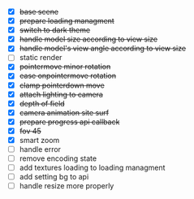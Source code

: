 - [x] ~~base scene~~
- [x] ~~prepare loading managment~~
- [x] ~~switch to dark theme~~
- [x] ~~handle model size according to view size~~
- [x] ~~handle model's view angle according to view size~~
- [ ] static render
- [x] ~~pointermove minor rotation~~
- [x] ~~ease onpointermove rotation~~
- [x] ~~clamp pointerdown move~~
- [x] ~~attach lighting to camera~~
- [x] ~~depth of field~~
- [x] ~~camera animation site surf~~
- [x] ~~prepare progress api callback~~
- [x] ~~fov 45~~
- [x] smart zoom
- [ ] handle error
- [ ] remove encoding state
- [ ] add textures loading to loading managment
- [ ] add setting bg to api
- [ ] handle resize more properly
